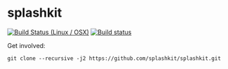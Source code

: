 # splashkit

[![Build Status (Linux / OSX)](https://travis-ci.org/splashkit/splashkit.svg?branch=develop)](https://travis-ci.org/splashkit/splashkit)
[![Build status](https://ci.appveyor.com/api/projects/status/rp46q64glrttols6/branch/develop?svg=true)](https://ci.appveyor.com/project/macite/splashkit/branch/develop)

Get involved:

`git clone --recursive -j2 https://github.com/splashkit/splashkit.git`
